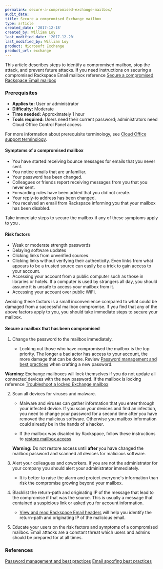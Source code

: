 ```yaml
---
permalink: secure-a-compromised-exchange-mailbox/
audit_date:
title: Secure a compromised Exchange mailbox
type: article
created_date: '2017-12-18'
created_by: William Loy
last_modified_date: '2017-12-20'
last_modified_by: William Loy
product: Microsoft Exchange
product_url: exchange
---
```


This article describes steps to identify a compromised mailbox, stop the attack, and prevent future attacks. If you need instructions on securing a compromised Rackspace Email mailbox reference [Secure a compromised Rackspace Email mailbox](link)

### Prerequisites

- **Applies to:** User or administrator
- **Difficulty:** Moderate
- **Time needed:** Approximately 1 hour
- **Tools required:**  Users need their current password; administrators need Cloud Office Control Panel access

For more information about prerequisite terminology, see [Cloud Office support terminology](/how-to/cloud-office-support-terminology/).


#### Symptoms of a compromised mailbox

- You have started receiving bounce messages for emails that you never sent.
- You notice emails that are unfamiliar.
- Your password has been changed.
- Colleagues or friends report receiving messages from you that you never sent.
- Forwarding rules have been added that you did not create.
- Your reply-to address has been changed.
- You received an email from Rackspace informing you that your mailbox has been disabled.

Take immediate steps to secure the mailbox if any of these symptoms apply to you .

#### Risk factors

- Weak or moderate strength passwords
- Delaying software updates
- Clicking links from unverified sources
- Clicking links without verifying their authenticity. Even links from what appears to be a trusted source can easily be a trick to gain access to    your account.
- Accessing your account from a public computer such as those in libraries or hotels. If a computer is used by strangers all day, you should assume it is unsafe to access your mailbox from it.
- Accessing your account over public WiFi.

Avoiding these factors is a small inconvenience compared to what could be damaged from a successful mailbox compromise. If you find that any of the above factors apply to you, you should take immediate steps to secure your mailbox.


#### Secure a mailbox that has been compromised

1. Change the password to the mailbox immediately.

    - Locking out those who have compromised the mailbox is the top priority. The longer a bad actor has access to your account, the more damage that can be done. Review [Password management and best practices](/how-to/password-management-and-best-practices/#password-best-practices) when crafting a new password.

  **Warning:** Exchange mailboxes will lock themselves if you do not update all connected devices with the new password. If the mailbox is locking reference [Troubleshoot a locked Exchange mailbox](/how-to/troubleshoot-a-locked-exchange-mailbox)

2. Scan all devices for viruses and malware.

    - Malware and viruses can gather information that you enter through your infected device. If you scan your devices and find an infection, you need to change your password for a second time after you have removed the malicious software. Otherwise you mailbox information could already be in the hands of a hacker.

    - If the mailbox was disabled by Rackspace, follow these instructions to [restore mailbox access](/how-to/block-mailbox-access/#restore-mailbox-access)

    **Warning:** Do not restore access until **after** you have changed the mailbox password and scanned all devices for malicious software.

3. Alert your colleagues and coworkers. If you are not the administrator for your company you should alert your administrator immediately.

    - It is better to raise the alarm and protect everyone's information than risk the compromise growing beyond your mailbox.

4. Blacklist the return-path and originating IP of the message that lead to the compromise if that was the source. This is usually a message that contained a suspicious link or asked you for account information.

    - [View and read Rackspace Email headers](/how-to/view-and-read-rackspace-email-headers) will help you identify the return-path and originating IP of the malicious email.

5. Educate your users on the risk factors and symptoms of a compromised mailbox. Email attacks are a constant threat which users and admins should be prepared for at all times.



### References

[Password management and best practices](/how-to/password-management-and-best-practices/#password-best-practices)
[Email spoofing best practices](/how-to/email-spoofing-best-practices)
